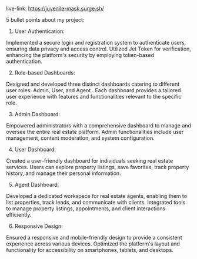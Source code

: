 live-link: https://juvenile-mask.surge.sh/



5 bullet points about my project:


1.  User Authentication:

 Implemented a secure login and registration system to authenticate users, ensuring data privacy and access control. Utilized Jet Token for verification, enhancing the platform's security by employing token-based authentication.

2. Role-based Dashboards: 

Designed and developed three distinct dashboards catering to different user roles: Admin, User, and Agent . Each dashboard provides a tailored user experience with features and functionalities relevant to the specific role.

3. Admin Dashboard:

Empowered administrators with a comprehensive dashboard to manage and oversee the entire real estate platform.
Admin functionalities include user management, content moderation, and system configuration.

4. User Dashboard:

Created a user-friendly dashboard for individuals seeking real estate services.
Users can explore property listings, save favorites, track property history, and manage their personal information.

5. Agent Dashboard:

Developed a dedicated workspace for real estate agents, enabling them to list properties, track leads, and communicate with clients.
Integrated tools to manage property listings, appointments, and client interactions efficiently.


6. Responsive Design:

Ensured a responsive and mobile-friendly design to provide a consistent experience across various devices.
Optimized the platform's layout and functionality for accessibility on smartphones, tablets, and desktops.